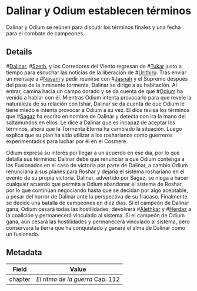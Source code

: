 # Dalinar y Odium establecen términos
Dalinar y Odium se reúnen para discutir los términos finales y una fecha para el combate de campeones.

## Details
#[Dalinar](characters/dalinar), #[Szeth](characters/szeth), y los Corredores del Viento regresan de #[Tukar](locations/tukar) justo a tiempo para escuchar las noticias de la liberación de #[Urithiru](locations/urithiru). Tras enviar un mensaje a #[Navani](characters/navani) y pedir reunirse con #[Jasnah](characters/jasnah) y el Supremo después del paso de la inminente tormenta, Dalinar se dirige a su habitación. Al entrar, camina hacia un campo dorado y se da cuenta de que #[Odium](characters/odium) ha venido a hablar con él. Mientras Odium intenta provocarlo para que revele la naturaleza de su relación con Ishar, Dalinar se da cuenta de que Odium le tiene miedo e intenta provocar a Odium a su vez. El dios revisa los términos que #[Sagaz](characters/wit) ha escrito en nombre de Dalinar y detecta con ira la mano del saltamundos en ellos. Le dice a Dalinar que es incapaz de aceptar los términos, ahora que la Tormenta Eterna ha cambiado la situación. Luego explica que su plan ha sido utilizar a los rosharianos como guerreros experimentados para luchar por él en el Cosmere.

Odium expresa su interés por llegar a un acuerdo en ese día, por lo que detalla sus términos: Dalinar debe que renunciar a que Odium contenga a los Fusionados en el caso de victoria por parte de Dalinar, a cambio Odium renunciaría a sus planes para Roshar y dejaría el sistema roshariano en el evento de su propia victoria. Dalinar, advertido por Sagaz, se niega a hacer cualquier acuerdo que permita a Odium abandonar el sistema de Roshar, por lo que continúan negociando hasta que se decidan por algo aceptable, a pesar del horror de Dalinar ante la perspectiva de su fracaso. Finalmente se decide una batalla de campeones en diez días. Si el campeón de Dalinar gana, Odium cesará todas las hostilidades, devolverá #[Alethkar](locations/alethkar) y #[Herdaz](locations/herdaz) a la coalición y permanecerá vinculado al sistema. Si el campeón de Odium gana, aún cesará las hostilidades y permanecerá vinculado al sistema, pero conservará la tierra que ha conquistado y ganará el alma de Dalinar como un fusionado.

## Metadata
| Field | Value |
| ----- | ----- |
| chapter | *El ritmo de la guerra* Cap. 112|
